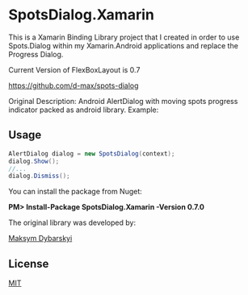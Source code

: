 # SpotsDialog.Xamarin
This is a Xamarin Binding Library project that I created in order to use Spots.Dialog within my Xamarin.Android applications and replace the Progress Dialog.
	  
Current Version of FlexBoxLayout is 0.7

https://github.com/d-max/spots-dialog

Original Description:
Android AlertDialog with moving spots progress indicator packed as android library. Example:

## Usage
```C#
AlertDialog dialog = new SpotsDialog(context);
dialog.Show();
//...
dialog.Dismiss();
```

You can install the package from Nuget:

**PM> Install-Package SpotsDialog.Xamarin -Version 0.7.0**

The original library was developed by:

[Maksym Dybarskyi](https://github.com/d-max)

## License
[MIT](\LICENSE)
